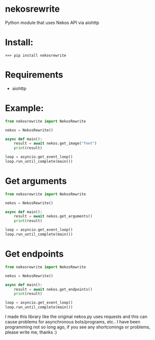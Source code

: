 # nekosrewrite
Python module that uses Nekos API via aiohttp
# Install:
```
>>> pip install nekosrewrite
```
# Requirements
- aiohttp

# Example:
```py
from nekosrewrite import NekosRewrite

nekos = NekosRewrite()

async def main():
    result = await nekos.get_image("feet")
    print(result)

loop = asyncio.get_event_loop()
loop.run_until_complete(main())
```

# Get arguments
```py
from nekosrewrite import NekosRewrite

nekos = NekosRewrite()

async def main():
    result = await nekos.get_arguments()
    print(result)

loop = asyncio.get_event_loop()
loop.run_until_complete(main())
```

# Get endpoints
```py
from nekosrewrite import NekosRewrite

nekos = NekosRewrite()

async def main():
    result = await nekos.get_endpoints()
    print(result)

loop = asyncio.get_event_loop()
loop.run_until_complete(main())
```

I made this library like the original nekos.py uses requests and this can cause problems for asynchronous bots/programs, etc..
I have been programming not so long ago, if you see any shortcomings or problems, please write me, thanks :)
